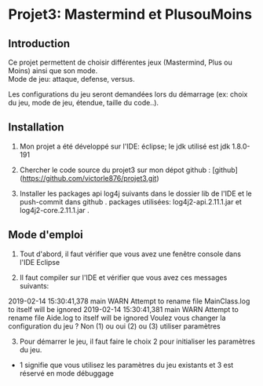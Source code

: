 # Projet3: Mastermind et PlusouMoins

## Introduction

Ce projet permettent de choisir différentes jeux (Mastermind, Plus ou Moins) ainsi que son mode.   
Mode de jeu: attaque, defense, versus.

Les configurations du jeu seront demandées lors du démarrage (ex: choix du jeu, mode de jeu, étendue, taille du code..).  


## Installation

1. Mon projet a été développé sur l'IDE: éclipse; le jdk utilisé est jdk 1.8.0-191  

2. Chercher le code source du projet3 sur mon dépot github : [github] (https://github.com/victorle876/projet3.git)  

3. Installer les packages api log4j suivants dans le dossier lib de l'IDE et le push-commit dans github . 
packages utilisées: log4j2-api.2.11.1.jar et log4j2-core.2.11.1.jar .   


## Mode d'emploi

1. Tout d'abord, il faut vérifier que vous avez une fenêtre console dans l'IDE Eclipse

2. Il faut compiler sur l'IDE et vérifier que vous avez ces messages suivants:

2019-02-14 15:30:41,378 main WARN Attempt to rename file MainClass.log to itself will be ignored
2019-02-14 15:30:41,381 main WARN Attempt to rename file Aide.log to itself will be ignored
Voulez vous changer la configuration du jeu ? Non (1) ou oui (2) ou (3) utiliser paramètres  

3. Pour démarrer le jeu, il faut faire le choix 2 pour initialiser les paramètres du jeu.  
* 1 signifie que vous utilisez les paramètres du jeu existants et 3 est réservé en mode débuggage

